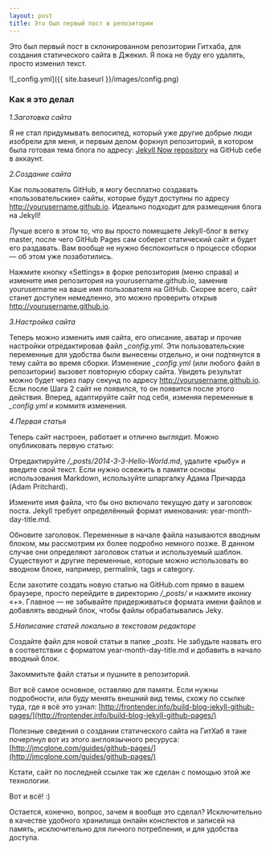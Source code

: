 ```yaml
---
layout: post
title: Это был первый пост в репозитории
---
```


Это был первый пост в склонированном репозитории Гитхаба, для создания статического сайта в Джекил. Я пока не буду его удалять, просто изменил текст.

![_config.yml]({{ site.baseurl }}/images/config.png)

### Как я это делал ###

*1.Заготовка сайта*

Я не стал придумывать велосипед, который уже другие добрые люди изобрели для меня, и первым делом форкнул репозиторий, в котором была готовая тема блога по адресу: [Jekyll Now repository](https://github.com/barryclark/jekyll-now) на GitHub себе в аккаунт.

*2.Создание сайта*

 Как пользователь GitHub, я могу бесплатно создавать «пользовательские» сайты, которые будут доступны по адресу http://yourusername.github.io. Идеально подходит для размещения блога на Jekyll!

Лучше всего в этом то, что вы просто помещаете Jekyll-блог в ветку master, после чего GitHub Pages сам соберет статический сайт и будет его раздавать. Вам вообще не нужно беспокоиться о процессе сборки — об этом уже позаботились.

Нажмите кнопку «Settings» в форке репозитория (меню справа) и измените имя репозитория на  yourusername.github.io, заменив yourusername на ваше имя пользователя на GitHub. Скорее всего, сайт станет доступен немедленно, это можно проверить открыв http://yourusername.github.io.

*3.Настройка сайта*

Теперь можно изменить имя сайта, его описание, аватар и прочие настройки отредактировав файл *_config.yml*. Эти пользовательские переменные для удобства были вынесены отдельно, и они подтянутся в тему сайта во время сборки. Изменение *_config.yml* (или любого файл в репозитории) вызовет повторную сборку сайта. Увидеть результат можно будет через пару секунд по адресу http://yourusername.github.io. Если после Шага 2 сайт не появился, то он появится после этого действия. Вперед, адаптируйте сайт под себя, изменяя переменные в *_config.yml* и коммитя изменения.

*4.Первая статья*

Теперь сайт настроен, работает и отлично выглядит. Можно опубликовать первую статью:

Отредактируйте */_posts/2014-3-3-Hello-World.md*, удалите «рыбу» и введите свой текст. Если нужно освежить в памяти основы использования Markdown, используйте шпаргалку Адама Причарда (Adam Pritchard).

Измените имя файла, что бы оно включало текущую дату и заголовок поста. Jekyll требует определённый формат именования: year-month-day-title.md.

Обновите заголовок. Переменные в начале файла называются вводным блоком, мы рассмотрим их более подробно немного позже. В данном случае они определяют заголовок статьи и используемый шаблон. Существуют и другие переменные, которые можно использовать во вводном блоке, например, permalink, tags и category.

Если захотите создать новую статью на GitHub.com прямо в вашем браузере, просто перейдите в директорию */_posts/* и нажмите иконку «+». Главное — не забывайте придерживаться формата имени файлов и добавлять вводный блок, чтобы файлы обрабатывались Jeky.

*5.Написание статей локально в текстовом редакторе*

Создайте файл для новой статьи в папке *_posts*. Не забудьте назвать его в соответствии с форматом year-month-day-title.md и добавить в начало вводный блок.

Закоммитьте файл статьи и пушните в репозиторий.

Вот всё самое основное, оставляю для памяти. Если нужны подробности, или буду менять внешний вид темы, схожу по ссылке туда, где я всё это узнал: [http://frontender.info/build-blog-jekyll-github-pages/](http://frontender.info/build-blog-jekyll-github-pages/)

Полезные сведения о создании статического сайта на ГитХаб я таке почерпнул вот из этого англоязычного ресуруса: [http://jmcglone.com/guides/github-pages/](http://jmcglone.com/guides/github-pages/)

Кстати, сайт по последней ссылке так же сделан с помощью этой же технологии.

Вот и всё! :)

Остается, конечно, вопрос, зачем я вообще это сделал? Исключительно в качестве удобного хранилища онлайн конспектов и записей на память, исключительно для личного потребления, и для удобства доступа.
